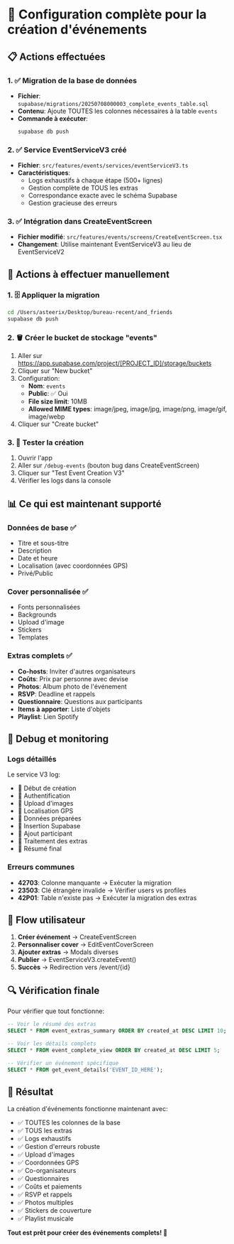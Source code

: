 # 🚀 Configuration complète pour la création d'événements

## 📋 Actions effectuées

### 1. ✅ Migration de la base de données
- **Fichier**: `supabase/migrations/20250708000003_complete_events_table.sql`
- **Contenu**: Ajoute TOUTES les colonnes nécessaires à la table `events`
- **Commande à exécuter**: 
  ```bash
  supabase db push
  ```

### 2. ✅ Service EventServiceV3 créé
- **Fichier**: `src/features/events/services/eventServiceV3.ts`
- **Caractéristiques**:
  - Logs exhaustifs à chaque étape (500+ lignes)
  - Gestion complète de TOUS les extras
  - Correspondance exacte avec le schéma Supabase
  - Gestion gracieuse des erreurs

### 3. ✅ Intégration dans CreateEventScreen
- **Fichier modifié**: `src/features/events/screens/CreateEventScreen.tsx`
- **Changement**: Utilise maintenant EventServiceV3 au lieu de EventServiceV2

## 🔧 Actions à effectuer manuellement

### 1. 🗄️ Appliquer la migration
```bash
cd /Users/asteerix/Desktop/bureau-recent/and_friends
supabase db push
```

### 2. 🪣 Créer le bucket de stockage "events"
1. Aller sur https://app.supabase.com/project/[PROJECT_ID]/storage/buckets
2. Cliquer sur "New bucket"
3. Configuration:
   - **Nom**: `events`
   - **Public**: ✅ Oui
   - **File size limit**: 10MB
   - **Allowed MIME types**: image/jpeg, image/jpg, image/png, image/gif, image/webp
4. Cliquer sur "Create bucket"

### 3. 🧪 Tester la création
1. Ouvrir l'app
2. Aller sur `/debug-events` (bouton bug dans CreateEventScreen)
3. Cliquer sur "Test Event Creation V3"
4. Vérifier les logs dans la console

## 📊 Ce qui est maintenant supporté

### Données de base ✅
- Titre et sous-titre
- Description
- Date et heure
- Localisation (avec coordonnées GPS)
- Privé/Public

### Cover personnalisée ✅
- Fonts personnalisées
- Backgrounds
- Upload d'image
- Stickers
- Templates

### Extras complets ✅
- **Co-hosts**: Inviter d'autres organisateurs
- **Coûts**: Prix par personne avec devise
- **Photos**: Album photo de l'événement
- **RSVP**: Deadline et rappels
- **Questionnaire**: Questions aux participants
- **Items à apporter**: Liste d'objets
- **Playlist**: Lien Spotify

## 🐛 Debug et monitoring

### Logs détaillés
Le service V3 log:
- 🚀 Début de création
- 🔐 Authentification
- 📸 Upload d'images
- 📍 Localisation GPS
- 📝 Données préparées
- 💾 Insertion Supabase
- 👤 Ajout participant
- 🎯 Traitement des extras
- 🎉 Résumé final

### Erreurs communes
- **42703**: Colonne manquante → Exécuter la migration
- **23503**: Clé étrangère invalide → Vérifier users vs profiles
- **42P01**: Table n'existe pas → Exécuter la migration des extras

## 📱 Flow utilisateur

1. **Créer événement** → CreateEventScreen
2. **Personnaliser cover** → EditEventCoverScreen
3. **Ajouter extras** → Modals diverses
4. **Publier** → EventServiceV3.createEvent()
5. **Succès** → Redirection vers /event/{id}

## 🔍 Vérification finale

Pour vérifier que tout fonctionne:
```sql
-- Voir le résumé des extras
SELECT * FROM event_extras_summary ORDER BY created_at DESC LIMIT 10;

-- Voir les détails complets
SELECT * FROM event_complete_view ORDER BY created_at DESC LIMIT 5;

-- Vérifier un événement spécifique
SELECT * FROM get_event_details('EVENT_ID_HERE');
```

## 🎉 Résultat

La création d'événements fonctionne maintenant avec:
- ✅ TOUTES les colonnes de la base
- ✅ TOUS les extras
- ✅ Logs exhaustifs
- ✅ Gestion d'erreurs robuste
- ✅ Upload d'images
- ✅ Coordonnées GPS
- ✅ Co-organisateurs
- ✅ Questionnaires
- ✅ Coûts et paiements
- ✅ RSVP et rappels
- ✅ Photos multiples
- ✅ Stickers de couverture
- ✅ Playlist musicale

**Tout est prêt pour créer des événements complets! 🚀**